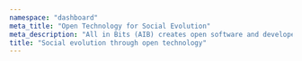 ```yaml
---
namespace: "dashboard"
meta_title: "Open Technology for Social Evolution"
meta_description: "All in Bits (AIB) creates open software and developer-friendly tools to lower the barrier to entry to blockchain and web3 and facilitate so cial coordination."
title: "Social evolution through open technology"
---
```

